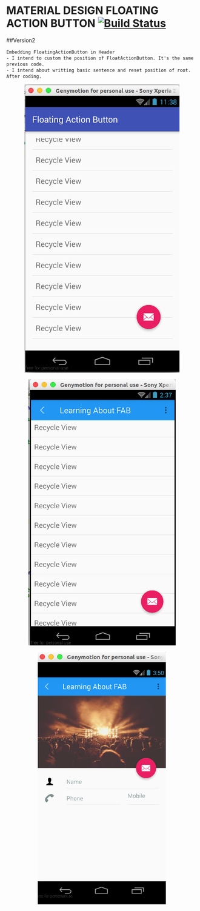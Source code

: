 # MATERIAL DESIGN FLOATING ACTION BUTTON [![Build Status](https://travis-ci.org/nomensa/jquery.hide-show.svg)](https://travis-ci.org/nomensa/jquery.hide-show.svg?branch=master)

##Version2

    Embedding FloatingActionButton in Header
    - I intend to custom the position of FloatActionButton. It's the same previous code.
    - I intend about writting basic sentence and reset position of root. After coding.

<p align="center">
  <img src="https://github.com/danisluis6/Material-Design-Floating-Action-Button/blob/version2/1.png">
</p>

<p align="center">
  <img src="https://github.com/danisluis6/Material-Design-Floating-Action-Button/blob/version2/2.png">
</p>

<p align="center">
  <img src="https://github.com/danisluis6/Material-Design-Floating-Action-Button/blob/version2/3.png">
</p>

